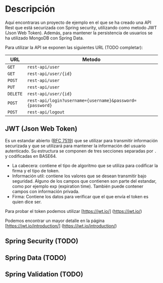 # Descripción
Aquí encontraras un proyecto de ejemplo en el que se ha creado una API Rest que está securizada con Spring security, utilizando como metodo JWT (Json Web Token). 
Además, para mantener la persistencia de usuarios se ha utilizado MongoDB con Spring Data.

Para utilizar la API se exponen las siguientes URL (TODO completar):

|URL|Metodo|
|------|---|
|`GET`|`rest-api/user`|
|`GET`|`rest-api/user/{id}`|
|`POST`|`rest-api/user`|
|`PUT`|`rest-api/user`|
|`DELETE`|`rest-api/user/{id}`|
|`POST`|`rest-api/login?username={username}&password={password}`|
|`POST`|`rest-api/logout`|

## JWT (Json Web Token)

Es un estandar abierto ([RFC 7519](https://tools.ietf.org/html/rfc7519)) que se utilizar para transmitir información securizada y que se utilizará para mantener la información del usuario autenticado. 
Su estructura se componen de tres secciones separadas por `.` y codificadas en BASE64.
* La cabecera: contiene el tipo de algoritmo que se utiliza para codificar la firma y el tipo de token.
* Información util: contiene los valores que se desean transmitir bajo seguridad. Alguno de los campos que contienen son parte del estandar, como por ejemplo exp (expiration time). También puede contener campos con información privada.
* Firma: Contiene los datos para verificar que el que envía el token es quien dice ser.

Para probar el token podemos utilizar [https://jwt.io/] (https://jwt.io/)

Podemos encontrar un mayor detalle en la página [https://jwt.io/introduction/] (https://jwt.io/introduction/)

## Spring Security (TODO)

## Spring Data (TODO)

## Spring Validation (TODO)
